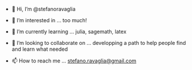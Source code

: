 - 👋 Hi, I’m @stefanoravaglia

- 👀 I’m interested in ... too much!


- 🌱 I’m currently learning ...
         julia, sagemath, latex

- 💞️ I’m looking to collaborate on ...
         developping a path to help 
         people find and learn what needed

- 📫 How to reach me ...
         stefano.ravaglia@gmail.com


<!---
stefanoravaglia/stefanoravaglia is a ✨ special ✨ repository because its `README.md` (this file) appears on your GitHub profile.
You can click the Preview link to take a look at your changes.
--->
